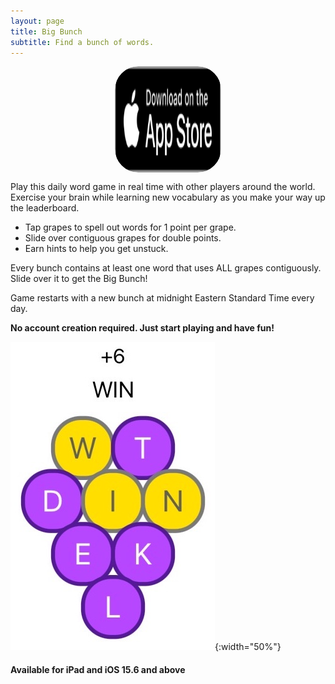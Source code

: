 ```yaml
---
layout: page
title: Big Bunch
subtitle: Find a bunch of words.
---
```


<center><a href="https://apps.apple.com/us/app/big-bunch/id1620207662" style="width: 170px; height: 170px; border-radius: 22%; overflow: hidden; display: inline-block; vertical-align: middle;"><img src="/assets/img/black.svg" alt="Big Bunch" style="width: 170px; height: 170px; border-radius: 22%; overflow: hidden; display: inline-block; vertical-align: middle;"></a></center>

Play this daily word game in real time with other players around the world. Exercise your brain while learning new vocabulary as you make your way up the leaderboard.

* Tap grapes to spell out words for 1 point per grape.
* Slide over contiguous grapes for double points.
* Earn hints to help you get unstuck.

Every bunch contains at least one word that uses ALL grapes contiguously. Slide over it to get the Big Bunch!

Game restarts with a new bunch at midnight Eastern Standard Time every day.

**No account creation required. Just start playing and have fun!**

![](/assets/img/bigBunch_win_white_bg.JPG#center){:width="50%"}

#### Available for iPad and iOS 15.6 and above
